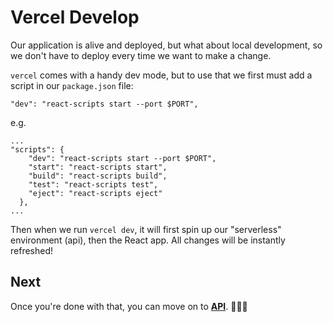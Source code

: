 # Vercel Develop
Our application is alive and deployed, but what about local development, so we don't have to deploy every time we want to make a change.

`vercel` comes with a handy dev mode, but to use that we first must add a script in our `package.json` file:
```
"dev": "react-scripts start --port $PORT",
```
e.g.
```
...
"scripts": {
    "dev": "react-scripts start --port $PORT",
    "start": "react-scripts start",
    "build": "react-scripts build",
    "test": "react-scripts test",
    "eject": "react-scripts eject"
  },
...
```
Then when we run `vercel dev`, it will first spin up our "serverless" environment (api), then the React app. All changes will be instantly refreshed!

## Next

Once you're done with that, you can move on to [**API**](./09%20-%20API.md). 👏👏👏